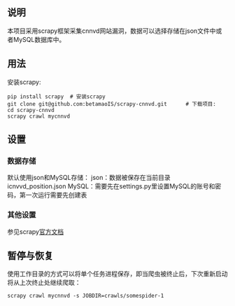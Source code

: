 ## 说明
本项目采用scrapy框架采集cnnvd网站漏洞，数据可以选择存储在json文件中或者MySQL数据库中。

## 用法
安装scrapy:
```
pip install scrapy  # 安装scrapy
git clone git@github.com:betamaoIS/scrapy-cnnvd.git      # 下载项目:
cd scrapy-cnnvd
scrapy crawl mycnnvd
```

## 设置
### 数据存储
默认使用json和MySQL存储：
json：数据被保存在当前目录 icnvvd_position.json
MySQL：需要先在settings.py里设置MySQL的账号和密码，第一次运行需要先创建表
### 其他设置
参见scrapy[官方文档](https://doc.scrapy.org/en/latest/topics/settings.html)

## 暂停与恢复
使用工作目录的方式可以将单个任务进程保存，即当爬虫被终止后，下次重新启动将从上次终止处继续爬取：
```
scrapy crawl mycnnvd -s JOBDIR=crawls/somespider-1
```